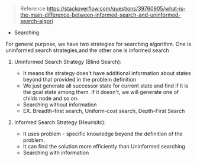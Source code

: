 > Reference https://stackoverflow.com/questions/39760905/what-is-the-main-difference-between-informed-search-and-uninformed-search-algori

- Searching 

For general purpose, we have two strategies for searching algorithm. One is uninformed search strategies,and the other one is informed search

1. Uninformed Search Strategy (Blind Search):
   
    - It means the strategy does't have additional information about states beyond that provided in the problem definition
    - We just generate all successor state for current state and find if it is the goal state among them. If it doesn't, we will generate one of childs node and so on.
    - Searching without information
    - EX. Breadth-first search, Uniform-cost search, Depth-First Search
2. Informed Search Strategy (Heurisitc):

    - It uses problem - specific knowledge beyond the definition of the problem.
    - It can find the solution more efficiently than Uninformed searching 
    - Searching with information
